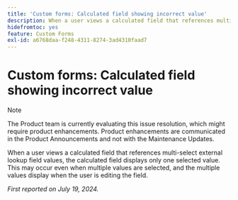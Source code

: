 ```yaml
---
title: 'Custom forms: Calculated field showing incorrect value'
description: When a user views a calculated field that references multi-select external lookup field values, the calculated field displays only one selected value. This may occur even when multiple values are selected, and the multiple values display when the user is editing the field.
hidefromtoc: yes
feature: Custom Forms
exl-id: a6768daa-f248-4311-8274-3ad4310faad7
---
```

# Custom forms: Calculated field showing incorrect value 

>[!NOTE]
>
>The Product team is currently evaluating this issue resolution, which might require product enhancements. Product enhancements are communicated in the Product Announcements and not with the Maintenance Updates.

When a user views a calculated field that references multi-select external lookup field values, the calculated field displays only one selected value. This may occur even when multiple values are selected, and the multiple values display when the user is editing the field.

_First reported on July 19, 2024._

